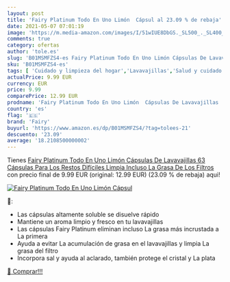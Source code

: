 ```yaml
---
layout: post
title: 'Fairy Platinum Todo En Uno Limón  Cápsul al 23.09 % de rebaja'
date: 2021-05-07 07:01:19
image: 'https://m.media-amazon.com/images/I/51wIUE8DbGS._SL500_._SL400_.jpg'
comments: true
category: ofertas
author: 'tole.es'
slug: 'B01MSMFZS4-es Fairy Platinum Todo En Uno Limón Cápsulas De Lavavajillas...'
sku: 'B01MSMFZS4-es'
tags: [ 'Cuidado y limpieza del hogar','Lavavajillas','Salud y cuidado personal','fairy', ]
actualPrice: 9.99 EUR
currency: EUR
price: 9.99
comparePrice: 12.99 EUR
prodname: 'Fairy Platinum Todo En Uno Limón  Cápsulas De Lavavajillas  63 Cápsulas  Para Los Restos Difíciles  Limpia Incluso La Grasa De Los Filtros'
country: 'es'
flag: '🇪🇸'
brand: 'Fairy'
buyurl: 'https://www.amazon.es/dp/B01MSMFZS4/?tag=tolees-21'
descuento: '23.09'
average: '18.2108500000002'
---
```


Tienes [Fairy Platinum Todo En Uno Limón  Cápsulas De Lavavajillas  63 Cápsulas  Para Los Restos Difíciles  Limpia Incluso La Grasa De Los Filtros](https://www.amazon.es/dp/B01MSMFZS4/?tag=tolees-21) con precio final de  9.99 EUR (original: 12.99 EUR) (23.09 %  de rebaja) aqui!

[![Fairy Platinum Todo En Uno Limón  Cápsul](https://m.media-amazon.com/images/I/51wIUE8DbGS._SL500_._SL400_.jpg)](https://www.amazon.es/dp/B01MSMFZS4/?tag=tolees-21)

🔎:

- Las cápsulas altamente soluble se disuelve rápido
- Mantiene un aroma limpio y fresco en tu lavavajillas
- Las cápsulas Fairy Platinum eliminan incluso La grasa más incrustada a La primera
- Ayuda a evitar La acumulación de grasa en el lavavajillas y limpia La grasa del filtro
- Incorpora sal y ayuda al aclarado, también protege el cristal y La plata

[🛒 Comprar!!!](https://www.amazon.es/dp/B01MSMFZS4/?tag=tolees-21)

